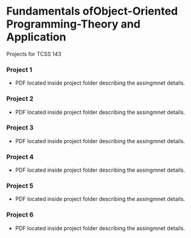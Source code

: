 # Fundamentals ofObject-Oriented Programming-Theory and Application
Projects for TCSS 143

### Project 1 
* PDF located inside project folder describing the assingmnet details.

### Project 2 
* PDF located inside project folder describing the assingmnet details.

### Project 3 
* PDF located inside project folder describing the assingmnet details.

### Project 4 
* PDF located inside project folder describing the assingmnet details.

### Project 5 
* PDF located inside project folder describing the assingmnet details.

### Project 6
* PDF located inside project folder describing the assingmnet details.
